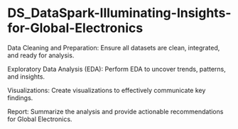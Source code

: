 # DS_DataSpark-Illuminating-Insights-for-Global-Electronics
Data Cleaning and Preparation: Ensure all datasets are clean, integrated, and ready for analysis.

Exploratory Data Analysis (EDA): Perform EDA to uncover trends, patterns, and insights.

Visualizations: Create visualizations to effectively communicate key findings.

Report: Summarize the analysis and provide actionable recommendations for Global Electronics.
